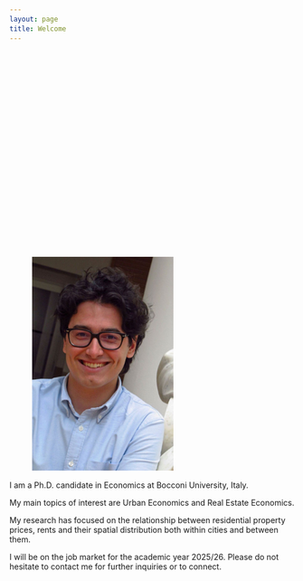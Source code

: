 ```yaml
---
layout: page
title: Welcome
---
```


<div style="
  width: 100vw;
  height: 350px;
  margin: 0;
  padding: 0;
  background-image: url('/assets/images/booth.jpg');
  background-size: cover;
  background-position: center;
"></div>

<link rel="stylesheet" href="/assets/css/override.css">

<figure>
  <img src="/assets/images/AlbertoNasiFotoBella2.jpg" alt="Foto profilo" width="250">
</figure>

I am a Ph.D. candidate in Economics at Bocconi University, Italy.


My main topics of interest are Urban Economics and Real Estate Economics.


My research has focused on the relationship between residential property prices, rents and their spatial distribution both within cities and between them.


I will be on the job market for the academic year 2025/26. Please do not hesitate to contact me for further inquiries or to connect.
